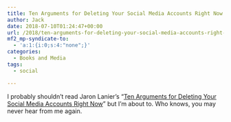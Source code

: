 ```yaml
---
title: Ten Arguments for Deleting Your Social Media Accounts Right Now
author: Jack
date: 2018-07-10T01:24:47+00:00
url: /2018/ten-arguments-for-deleting-your-social-media-accounts-right-now/
mf2_mp-syndicate-to:
  - 'a:1:{i:0;s:4:"none";}'
categories:
  - Books and Media
tags:
  - social

---
```

I probably shouldn&#8217;t read Jaron Lanier&#8217;s &#8220;[Ten Arguments for Deleting Your Social Media Accounts Right Now][1]&#8221; but I&#8217;m about to. Who knows, you may never hear from me again.

 [1]: https://www.goodreads.com/book/show/37830765-ten-arguments-for-deleting-your-social-media-accounts-right-now